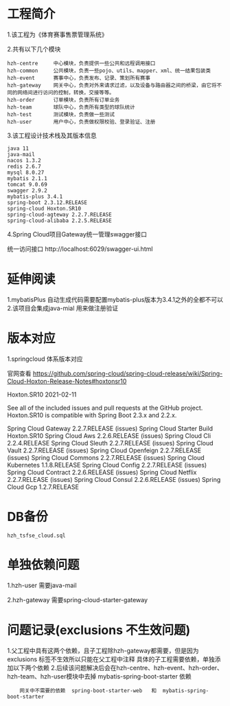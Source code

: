 # 工程简介
1.该工程为《体育赛事售票管理系统》

2.共有以下几个模块

    hzh-centre     中心模块，负责提供一些公共和远程调用接口
    hzh-common     公共模块，负责一些pojo、utils、mapper、xml、统一结果包装类
    hzh-event      赛事中心，负责发布、记录、策划所有赛事
    hzh-gateway    网关中心，负责对外来请求过滤，以及设备与路由器之间的桥梁，由它将不同的网络间进行访问的控制，转换，交接等等。
    hzh-order      订单模块，负责所有订单业务
    hzh-team       球队中心，负责所有类型的球队统计
    hzh-test       测试模块，负责做一些测试
    hzh-user       用户中心，负责做权限校验、登录验证、注册

3.该工程设计技术栈及其版本信息
    
    java 11
    java-mail 
    nacos 1.3.2
    redis 2.6.7
    mysql 8.0.27
    mybatis 2.1.1
    tomcat 9.0.69
    swagger 2.9.2
    mybatis-plus 3.4.1
    spring-boot 2.3.12.RELEASE
    spring-cloud Hoxton.SR10
    spring-cloud-agteway 2.2.7.RELEASE
    spring-cloud-alibaba 2.2.5.RELEASE
    
4.Spring Cloud项目Gateway统一管理swagger接口

统一访问接口
    http://localhost:6029/swagger-ui.html

# 延伸阅读

1.mybatisPlus 自动生成代码需要配置mybatis-plus版本为3.4.1之外的全都不可以
2.该项目会集成java-mial 用来做注册验证

# 版本对应
1.springcloud 体系版本对应

官网查看
https://github.com/spring-cloud/spring-cloud-release/wiki/Spring-Cloud-Hoxton-Release-Notes#hoxtonsr10

Hoxton.SR10
2021-02-11

See all of the included issues and pull requests at the GitHub project. Hoxton.SR10 is compatible with Spring Boot 2.3.x and 2.2.x.

Spring Cloud Gateway 2.2.7.RELEASE (issues)
Spring Cloud Starter Build Hoxton.SR10
Spring Cloud Aws 2.2.6.RELEASE (issues)
Spring Cloud Cli 2.2.4.RELEASE
Spring Cloud Sleuth 2.2.7.RELEASE (issues)
Spring Cloud Vault 2.2.7.RELEASE (issues)
Spring Cloud Openfeign 2.2.7.RELEASE (issues)
Spring Cloud Commons 2.2.7.RELEASE (issues)
Spring Cloud Kubernetes 1.1.8.RELEASE
Spring Cloud Config 2.2.7.RELEASE (issues)
Spring Cloud Contract 2.2.6.RELEASE (issues)
Spring Cloud Netflix 2.2.7.RELEASE (issues)
Spring Cloud Consul 2.2.6.RELEASE (issues)
Spring Cloud Gcp 1.2.7.RELEASE

# DB备份

    hzh_tsfse_cloud.sql

# 单独依赖问题
1.hzh-user 需要java-mail

2.hzh-gateway 需要spring-cloud-starter-gateway

# 问题记录(exclusions 不生效问题)
1.父工程中具有这两个依赖，且子工程除hzh-gateway都需要，但是因为 exclusions 标签不生效所以只能在父工程中注释
    具体的子工程需要依赖，单独添加以下两个依赖
2.后续该问题解决后会在hzh-centre、hzh-event、hzh-order、hzh-team、hzh-user模块中去掉  mybatis-spring-boot-starter 依赖

        网关中不需要的依赖  spring-boot-starter-web   和  mybatis-spring-boot-starter
        

